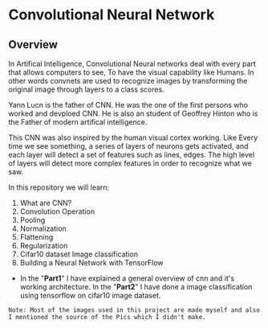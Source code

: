 # Convolutional Neural Network

## Overview

In Artifical Intelligence, Convolutional Neural networks deal with every part that allows computers to see, To have the visual capability like Humans. In other words convnets are used to recognize images by transforming the original image through layers to a class scores.

Yann Lucn is the father of CNN. He was the one of the first persons who worked and devploed CNN. He is also an student of Geoffrey Hinton who is the Father of modern artifical intelligence. 

This CNN was also inspired by the human visual cortex working. Like Every time we see something, a series of layers of neurons gets activated, and each layer will detect a set of features such as lines, edges. The high level of layers will detect more complex features in order to recognize what we saw.

In this repository we will learn:

1. What are CNN?
2. Convolution Operation
3. Pooling
4. Normalization 
5. Flattening
6. Regularization
7. Cifar10 dataset Image classification
8. Building a Neural Network with TensorFlow

- In the "**Part1**" I have explained a general overview of cnn and it's working architecture. In the "**Part2**" I have done a image classification using tensorflow on cifar10 image dataset.

``` Note: Most of the images used in this project are made myself and also I mentioned the source of the Pics which I didn't make. ```